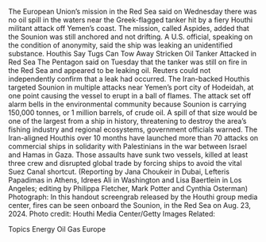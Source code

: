 The European Union’s mission in the Red Sea said on Wednesday there was no oil spill in the waters near the Greek-flagged tanker hit by a fiery Houthi militant attack off Yemen’s coast.
The mission, called Aspides, added that the Sounion was still anchored and not drifting.
A U.S. official, speaking on the condition of anonymity, said the ship was leaking an unidentified substance.
Houthis Say Tugs Can Tow Away Stricken Oil Tanker Attacked in Red Sea
The Pentagon said on Tuesday that the tanker was still on fire in the Red Sea and appeared to be leaking oil.
Reuters could not independently confirm that a leak had occurred.
The Iran-backed Houthis targeted Sounion in multiple attacks near Yemen’s port city of Hodeidah, at one point causing the vessel to erupt in a ball of flames.
The attack set off alarm bells in the environmental community because Sounion is carrying 150,000 tonnes, or 1 million barrels, of crude oil.
A spill of that size would be one of the largest from a ship in history, threatening to destroy the area’s fishing industry and regional ecosystems, government officials warned.
The Iran-aligned Houthis over 10 months have launched more than 70 attacks on commercial ships in solidarity with Palestinians in the war between Israel and Hamas in Gaza. Those assaults have sunk two vessels, killed at least three crew and disrupted global trade by forcing ships to avoid the vital Suez Canal shortcut.
(Reporting by Jana Choukeir in Dubai, Lefteris Papadimas in Athens, Idrees Ali in Washington and Lisa Baertlein in Los Angeles; editing by Philippa Fletcher, Mark Potter and Cynthia Osterman)
Photograph: In this handout screengrab released by the Houthi group media center, fires can be seen onboard the Sounion, in the Red Sea on Aug. 23, 2024. Photo credit: Houthi Media Center/Getty Images
Related:

Topics
Energy
Oil Gas
Europe
